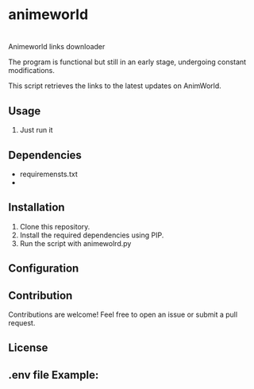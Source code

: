 # animeworld
#
Animeworld links downloader

The program is functional but still in an early stage, undergoing constant modifications.

This script retrieves the links to the latest updates on AnimWorld.

## Usage

1. Just run it

## Dependencies

- requiremensts.txt
- 
## Installation

1. Clone this repository.
2. Install the required dependencies using PIP.
3. Run the script with animewolrd.py

## Configuration


## Contribution

Contributions are welcome! Feel free to open an issue or submit a pull request.


## License


## .env file Example:

